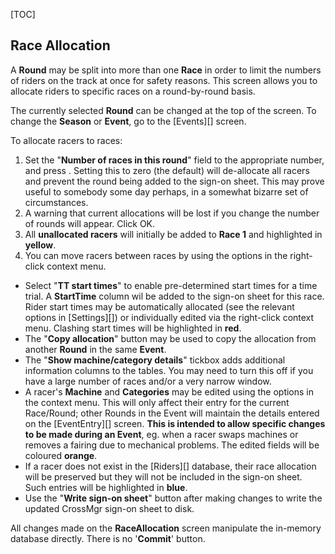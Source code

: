 [TOC]

## Race Allocation

A **Round** may be split into more than one **Race** in order to limit the numbers of riders on the track at once for safety reasons.  This screen allows you to allocate riders to specific races on a round-by-round basis.

The currently selected **Round** can be changed at the top of the screen.  To change the **Season** or **Event**, go to the [Events][] screen.

To allocate racers to races:

1. Set the "**Number of races in this round**" field to the appropriate number, and press <Enter>.  Setting this to zero (the default) will de-allocate all racers and prevent the round being added to the sign-on sheet.  This may prove useful to somebody some day perhaps, in a somewhat bizarre set of circumstances.
1. A warning that current allocations will be lost if you change the number of rounds will appear.  Click OK.
1. All **unallocated racers** will initially be added to **Race 1** and highlighted in **yellow**.
1. You can move racers between races by using the options in the right-click context menu.

* Select "**TT start times**" to enable pre-determined start times for a time trial.  A **StartTime** column wil be added to the sign-on sheet for this race.  Rider start times may be automatically allocated (see the relevant options in [Settings][]) or individually edited via the right-click context menu.  Clashing start times will be highlighted in **red**.
* The "**Copy allocation**" button may be used to copy the allocation from another **Round** in the same **Event**.
* The "**Show machine/category details**" tickbox adds additional information columns to the tables.  You may need to turn this off if you have a large number of races and/or a very narrow window.
* A racer's **Machine** and **Categories** may be edited using the options in the context menu.  This will only affect their entry for the current Race/Round; other Rounds in the Event will maintain the details entered on the [EventEntry][] screen.  **This is intended to allow specific changes to be made during an Event**, eg. when a racer swaps machines or removes a fairing due to mechanical problems.  The edited fields will be coloured **orange**.
* If a racer does not exist in the [Riders][] database, their race allocation will be preserved but they will not be included in the sign-on sheet.  Such entries will be highlighted in **blue**.
* Use the "**Write sign-on sheet**" button after making changes to write the updated CrossMgr sign-on sheet to disk.

All changes made on the **RaceAllocation** screen manipulate the in-memory database directly.  There is no '**Commit**' button.
